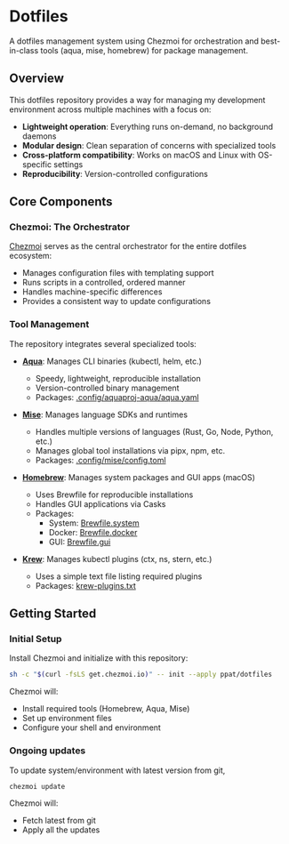 # Dotfiles

A dotfiles management system using Chezmoi for orchestration and best-in-class tools (aqua, mise, homebrew) for package management.

## Overview

This dotfiles repository provides a way for managing my development environment across multiple machines with a focus on:

- **Lightweight operation**: Everything runs on-demand, no background daemons
- **Modular design**: Clean separation of concerns with specialized tools
- **Cross-platform compatibility**: Works on macOS and Linux with OS-specific settings
- **Reproducibility**: Version-controlled configurations

## Core Components

### Chezmoi: The Orchestrator

[Chezmoi](https://www.chezmoi.io/) serves as the central orchestrator for the entire dotfiles ecosystem:

- Manages configuration files with templating support
- Runs scripts in a controlled, ordered manner
- Handles machine-specific differences
- Provides a consistent way to update configurations

### Tool Management

The repository integrates several specialized tools:

- **[Aqua](https://aquaproj.github.io/)**: Manages CLI binaries (kubectl, helm, etc.)
  - Speedy, lightweight, reproducible installation
  - Version-controlled binary management
  - Packages: [.config/aquaproj-aqua/aqua.yaml](private_dot_config/aquaproj-aqua/aqua.yaml)

- **[Mise](https://mise.jdx.dev/)**: Manages language SDKs and runtimes
  - Handles multiple versions of languages (Rust, Go, Node, Python, etc.)
  - Manages global tool installations via pipx, npm, etc.
  - Packages: [.config/mise/config.toml](private_dot_config/mise/config.toml)

- **[Homebrew](https://brew.sh/)**: Manages system packages and GUI apps (macOS)
  - Uses Brewfile for reproducible installations
  - Handles GUI applications via Casks
  - Packages:
    - System: [Brewfile.system](Brewfile.system)
    - Docker: [Brewfile.docker](Brewfile.docker)
    - GUI: [Brewfile.gui](Brewfile.gui)

- **[Krew](https://krew.sigs.k8s.io/)**: Manages kubectl plugins (ctx, ns, stern, etc.)
  - Uses a simple text file listing required plugins
  - Packages: [krew-plugins.txt](krew-plugins.txt)

## Getting Started

### Initial Setup

Install Chezmoi and initialize with this repository:

```bash
sh -c "$(curl -fsLS get.chezmoi.io)" -- init --apply ppat/dotfiles
```

Chezmoi will:
- Install required tools (Homebrew, Aqua, Mise)
- Set up environment files
- Configure your shell and environment

### Ongoing updates

To update system/environment with latest version from git,
```bash
chezmoi update
```
Chezmoi will:
- Fetch latest from git
- Apply all the updates
